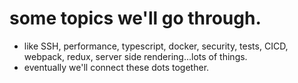 # some topics we'll go through.
- like SSH, performance, typescript, docker, security, tests, CICD, webpack, redux, server side rendering...lots of things.
- eventually we'll connect these dots together.
